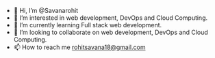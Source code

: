 - 👋 Hi, I’m @Savanarohit
- 👀 I’m interested in web development, DevOps and Cloud Computing.
- 🌱 I’m currently learning Full stack web development.
- 💞️ I’m looking to collaborate on web development, DevOps and Cloud Computing.
- 📫 How to reach me rohitsavana18@gmail.com

<!---
Savanarohit/Savanarohit is a ✨ special ✨ repository because its `README.md` (this file) appears on your GitHub profile.
You can click the Preview link to take a look at your changes.
--->



